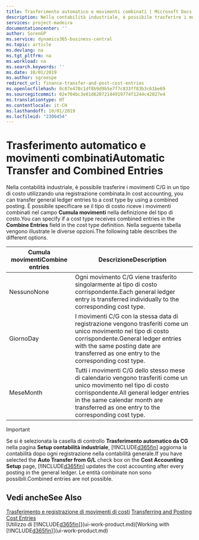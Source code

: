 ```yaml
---
title: Trasferimento automatico e movimenti combinati | Microsoft Docs
description: Nella contabilità industriale, è possibile trasferire i movimenti C/G in un tipo di costo utilizzando una registrazione combinata. È possibile specificare se il tipo di costo riceve i movimenti combinati nel campo **Cumula movimenti** nella definizione del tipo di costo. Nella seguente tabella vengono illustrate le diverse opzioni.
services: project-madeira
documentationcenter: ''
author: SorenGP
ms.service: dynamics365-business-central
ms.topic: article
ms.devlang: na
ms.tgt_pltfrm: na
ms.workload: na
ms.search.keywords: ''
ms.date: 10/01/2019
ms.author: sgroespe
redirect_url: finance-transfer-and-post-cost-entries
ms.openlocfilehash: 0c07e470c1df8b9d9b5e7f7c833ff83b3c61be69
ms.sourcegitcommit: 02e704bc3e01d62072144919774f1244c42827e4
ms.translationtype: HT
ms.contentlocale: it-CH
ms.lasthandoff: 10/01/2019
ms.locfileid: "2306454"
---
```

# <a name="automatic-transfer-and-combined-entries"></a><span data-ttu-id="3542e-105">Trasferimento automatico e movimenti combinati</span><span class="sxs-lookup"><span data-stu-id="3542e-105">Automatic Transfer and Combined Entries</span></span>
<span data-ttu-id="3542e-106">Nella contabilità industriale, è possibile trasferire i movimenti C/G in un tipo di costo utilizzando una registrazione combinata.</span><span class="sxs-lookup"><span data-stu-id="3542e-106">In cost accounting, you can transfer general ledger entries to a cost type by using a combined posting.</span></span> <span data-ttu-id="3542e-107">È possibile specificare se il tipo di costo riceve i movimenti combinati nel campo **Cumula movimenti** nella definizione del tipo di costo.</span><span class="sxs-lookup"><span data-stu-id="3542e-107">You can specify if a cost type receives combined entries in the **Combine Entries** field in the cost type definition.</span></span> <span data-ttu-id="3542e-108">Nella seguente tabella vengono illustrate le diverse opzioni.</span><span class="sxs-lookup"><span data-stu-id="3542e-108">The following table describes the different options.</span></span>  

|<span data-ttu-id="3542e-109">Cumula movimenti</span><span class="sxs-lookup"><span data-stu-id="3542e-109">Combine entries</span></span>|<span data-ttu-id="3542e-110">Descrizione</span><span class="sxs-lookup"><span data-stu-id="3542e-110">Description</span></span>|  
|---------------------|-----------------|  
|<span data-ttu-id="3542e-111">Nessuno</span><span class="sxs-lookup"><span data-stu-id="3542e-111">None</span></span>|<span data-ttu-id="3542e-112">Ogni movimento C/G viene trasferito singolarmente al tipo di costo corrispondente.</span><span class="sxs-lookup"><span data-stu-id="3542e-112">Each general ledger entry is transferred individually to the corresponding cost type.</span></span>|  
|<span data-ttu-id="3542e-113">Giorno</span><span class="sxs-lookup"><span data-stu-id="3542e-113">Day</span></span>|<span data-ttu-id="3542e-114">I movimenti C/G con la stessa data di registrazione vengono trasferiti come un unico movimento nel tipo di costo corrispondente.</span><span class="sxs-lookup"><span data-stu-id="3542e-114">General ledger entries with the same posting date are transferred as one entry to the corresponding cost type.</span></span>|  
|<span data-ttu-id="3542e-115">Mese</span><span class="sxs-lookup"><span data-stu-id="3542e-115">Month</span></span>|<span data-ttu-id="3542e-116">Tutti i movimenti C/G dello stesso mese di calendario vengono trasferiti come un unico movimento nel tipo di costo corrispondente.</span><span class="sxs-lookup"><span data-stu-id="3542e-116">All general ledger entries in the same calendar month are transferred as one entry to the corresponding cost type.</span></span>|  

> [!IMPORTANT]  
>  <span data-ttu-id="3542e-117">Se si è selezionata la casella di controllo **Trasferimento automatico da CG** nella pagina **Setup contabilità industriale**, [!INCLUDE[d365fin](includes/d365fin_md.md)] aggiorna la contabilità dopo ogni registrazione nella contabilità generale.</span><span class="sxs-lookup"><span data-stu-id="3542e-117">If you have selected the **Auto Transfer from G/L** check box on the **Cost Accounting Setup** page, [!INCLUDE[d365fin](includes/d365fin_md.md)] updates the cost accounting after every posting in the general ledger.</span></span> <span data-ttu-id="3542e-118">Le entità combinate non sono possibili.</span><span class="sxs-lookup"><span data-stu-id="3542e-118">Combined entries are not possible.</span></span>  

## <a name="see-also"></a><span data-ttu-id="3542e-119">Vedi anche</span><span class="sxs-lookup"><span data-stu-id="3542e-119">See Also</span></span>  
 <span data-ttu-id="3542e-120">[Trasferimento e registrazione di movimenti di costi](finance-transfer-and-post-cost-entries.md) </span><span class="sxs-lookup"><span data-stu-id="3542e-120">[Transferring and Posting Cost Entries](finance-transfer-and-post-cost-entries.md) </span></span>  
 <span data-ttu-id="3542e-121">[Utilizzo di [!INCLUDE[d365fin](includes/d365fin_md.md)]](ui-work-product.md)</span><span class="sxs-lookup"><span data-stu-id="3542e-121">[Working with [!INCLUDE[d365fin](includes/d365fin_md.md)]](ui-work-product.md)</span></span>
